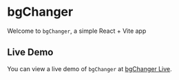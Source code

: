# bgChanger

Welcome to `bgChanger`, a simple React + Vite app

## Live Demo

You can view a live demo of `bgChanger` at [bgChanger Live](https://main--gleeful-cannoli-899f5b.netlify.app/).
